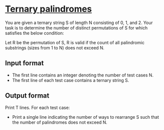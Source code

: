 # [Ternary palindromes][link]

You are given a ternary string S of length N consisting of 0, 1, and 2. Your task is to determine the number of distinct permutations of S for which satisfies the below condition:

Let R be the permutation of S, R is valid if the count of all palindromic substrings (sizes from 1 to N) does not exceed N.

## Input format

- The first line contains an integer denoting the number of test cases N.
- The first line of each test case contains a ternary string S.

## Output format

Print T lines. For each test case:

- Print a single line indicating the number of ways to rearrange S such that the number of palindromes does not exceed N.

[link]: https://www.hackerearth.com/practice/algorithms/dynamic-programming/introduction-to-dynamic-programming-1/practice-problems/algorithm/ternary-palindromes-f57bd003/
